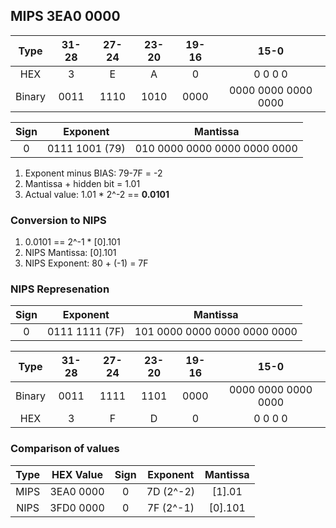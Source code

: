 ## MIPS 3EA0 0000

Type   | 31-28 | 27-24 | 23-20 | 19-16 | 15-0
:----: | :---: | :---: | :---: | :---: | :-----------------:
HEX    | 3     | E     | A     | 0     | 0 0 0 0
Binary | 0011  | 1110  | 1010  | 0000  | 0000 0000 0000 0000

Sign | Exponent       | Mantissa
:--: | :------------: | :------:
0    | 0111 1001 (79) | 010 0000 0000 0000 0000 0000

1. Exponent minus BIAS: 79-7F = -2
1. Mantissa + hidden bit = 1.01
1. Actual value: 1.01 * 2^-2 == __0.0101__

### Conversion to NIPS

1. 0.0101 == 2^-1 * [0].101
1. NIPS Mantissa: [0].101
1. NIPS Exponent: 80 + (-1) = 7F

### NIPS Represenation

Sign | Exponent       | Mantissa
:--: | :------------: | :------:
0    | 0111 1111 (7F) | 101 0000 0000 0000 0000 0000

Type   | 31-28 | 27-24 | 23-20 | 19-16 | 15-0
:----: | :---: | :---: | :---: | :---: | :-----------------:
Binary | 0011  | 1111  | 1101  | 0000  | 0000 0000 0000 0000
HEX    | 3     | F     | D     | 0     | 0 0 0 0

### Comparison of values

Type | HEX Value | Sign | Exponent  | Mantissa
:--: | :-------: | :--: | :-------: | :------:
MIPS | 3EA0 0000 | 0    | 7D (2^-2) | [1].01
NIPS | 3FD0 0000 | 0    | 7F (2^-1) | [0].101
